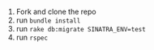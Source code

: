 1. Fork and clone the repo
2. run `bundle install`
3. run `rake db:migrate SINATRA_ENV=test`
4. run `rspec`
